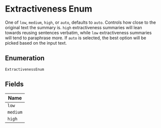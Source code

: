 
# Extractiveness Enum

One of `low`, `medium`, `high`, or `auto`, defaults to `auto`. Controls how close to the original text the summary is. `high` extractiveness summaries will lean towards reusing sentences verbatim, while `low` extractiveness summaries will tend to paraphrase more. If `auto` is selected, the best option will be picked based on the input text.

## Enumeration

`ExtractivenessEnum`

## Fields

| Name |
|  --- |
| `low` |
| `medium` |
| `high` |

